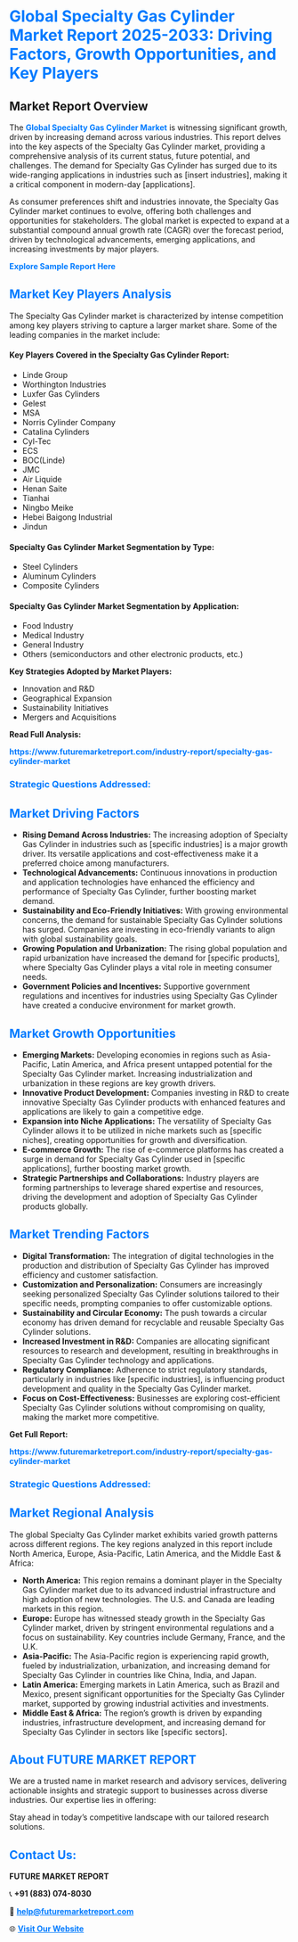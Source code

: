 <h1 style="color: #007BFF;">Global Specialty Gas Cylinder Market Report 2025-2033: Driving Factors, Growth Opportunities, and Key Players</h1>

<section id="overview">
<h2>Market Report Overview</h2>
<p>The <a href="https://www.futuremarketreport.com/industry-report/specialty-gas-cylinder-market" style="color: #007BFF; text-decoration: none;"><strong>Global Specialty Gas Cylinder Market</strong></a> is witnessing significant growth, driven by increasing demand across various industries. This report delves into the key aspects of the Specialty Gas Cylinder market, providing a comprehensive analysis of its current status, future potential, and challenges. The demand for Specialty Gas Cylinder has surged due to its wide-ranging applications in industries such as [insert industries], making it a critical component in modern-day [applications].</p>
<p>As consumer preferences shift and industries innovate, the Specialty Gas Cylinder market continues to evolve, offering both challenges and opportunities for stakeholders. The global market is expected to expand at a substantial compound annual growth rate (CAGR) over the forecast period, driven by technological advancements, emerging applications, and increasing investments by major players.</p>
</section>

<section id="overview">
<p><a href="https://www.futuremarketreport.com/request-sample/reportId=28837" style="color: #007BFF; text-decoration: none;"><strong>Explore Sample Report Here</strong></a></p>
</section>

<section id="key-players">
<h2 style="color: #007BFF;">Market Key Players Analysis</h2>
<p>The Specialty Gas Cylinder market is characterized by intense competition among key players striving to capture a larger market share. Some of the leading companies in the market include:</p>
<h4>Key Players Covered in the Specialty Gas Cylinder Report:</h4>
<ul><li>Linde Group</li><li>Worthington Industries</li><li>Luxfer Gas Cylinders</li><li>Gelest</li><li>MSA</li><li>Norris Cylinder Company</li><li>Catalina Cylinders</li><li>Cyl-Tec</li><li>ECS</li><li>BOC(Linde)</li><li>JMC</li><li>Air Liquide</li><li>Henan Saite</li><li>Tianhai</li><li>Ningbo Meike</li><li>Hebei Baigong Industrial</li><li>Jindun</li></ul>
<h4>Specialty Gas Cylinder Market Segmentation by Type:</h4>
<ul><li>Steel Cylinders</li><li>Aluminum Cylinders</li><li>Composite Cylinders</li></ul>

<h4>Specialty Gas Cylinder Market Segmentation by Application:</h4>
<ul><li>Food Industry</li><li>Medical Industry</li><li>General Industry</li><li>Others (semiconductors and other electronic products, etc.)</li></ul>
<p><strong>Key Strategies Adopted by Market Players:</strong></p>
<ul>
<li>Innovation and R&D</li>
<li>Geographical Expansion</li>
<li>Sustainability Initiatives</li>
<li>Mergers and Acquisitions</li>
</ul>
</section>

<section>
<p><strong>Read Full Analysis: </strong></p><a href="https://www.futuremarketreport.com/industry-report/specialty-gas-cylinder-market" style="color: #007BFF; text-decoration: none;"><strong>https://www.futuremarketreport.com/industry-report/specialty-gas-cylinder-market</strong></a>
<h3 style="color: #007BFF;">Strategic Questions Addressed:</h3>
</section>

<section id="driving-factors">
<h2 style="color: #007BFF;">Market Driving Factors</h2>
<ul>
<li><strong>Rising Demand Across Industries:</strong> The increasing adoption of Specialty Gas Cylinder in industries such as [specific industries] is a major growth driver. Its versatile applications and cost-effectiveness make it a preferred choice among manufacturers.</li>
<li><strong>Technological Advancements:</strong> Continuous innovations in production and application technologies have enhanced the efficiency and performance of Specialty Gas Cylinder, further boosting market demand.</li>
<li><strong>Sustainability and Eco-Friendly Initiatives:</strong> With growing environmental concerns, the demand for sustainable Specialty Gas Cylinder solutions has surged. Companies are investing in eco-friendly variants to align with global sustainability goals.</li>
<li><strong>Growing Population and Urbanization:</strong> The rising global population and rapid urbanization have increased the demand for [specific products], where Specialty Gas Cylinder plays a vital role in meeting consumer needs.</li>
<li><strong>Government Policies and Incentives:</strong> Supportive government regulations and incentives for industries using Specialty Gas Cylinder have created a conducive environment for market growth.</li>
</ul>
</section>

<section id="growth-opportunities">
<h2 style="color: #007BFF;">Market Growth Opportunities</h2>
<ul>
<li><strong>Emerging Markets:</strong> Developing economies in regions such as Asia-Pacific, Latin America, and Africa present untapped potential for the Specialty Gas Cylinder market. Increasing industrialization and urbanization in these regions are key growth drivers.</li>
<li><strong>Innovative Product Development:</strong> Companies investing in R&D to create innovative Specialty Gas Cylinder products with enhanced features and applications are likely to gain a competitive edge.</li>
<li><strong>Expansion into Niche Applications:</strong> The versatility of Specialty Gas Cylinder allows it to be utilized in niche markets such as [specific niches], creating opportunities for growth and diversification.</li>
<li><strong>E-commerce Growth:</strong> The rise of e-commerce platforms has created a surge in demand for Specialty Gas Cylinder used in [specific applications], further boosting market growth.</li>
<li><strong>Strategic Partnerships and Collaborations:</strong> Industry players are forming partnerships to leverage shared expertise and resources, driving the development and adoption of Specialty Gas Cylinder products globally.</li>
</ul>
</section>

<section id="trending-factors">
<h2 style="color: #007BFF;">Market Trending Factors</h2>
<ul>
<li><strong>Digital Transformation:</strong> The integration of digital technologies in the production and distribution of Specialty Gas Cylinder has improved efficiency and customer satisfaction.</li>
<li><strong>Customization and Personalization:</strong> Consumers are increasingly seeking personalized Specialty Gas Cylinder solutions tailored to their specific needs, prompting companies to offer customizable options.</li>
<li><strong>Sustainability and Circular Economy:</strong> The push towards a circular economy has driven demand for recyclable and reusable Specialty Gas Cylinder solutions.</li>
<li><strong>Increased Investment in R&D:</strong> Companies are allocating significant resources to research and development, resulting in breakthroughs in Specialty Gas Cylinder technology and applications.</li>
<li><strong>Regulatory Compliance:</strong> Adherence to strict regulatory standards, particularly in industries like [specific industries], is influencing product development and quality in the Specialty Gas Cylinder market.</li>
<li><strong>Focus on Cost-Effectiveness:</strong> Businesses are exploring cost-efficient Specialty Gas Cylinder solutions without compromising on quality, making the market more competitive.</li>
</ul>
</section>

<section>
<p><strong>Get Full Report: </strong></p><a href="https://www.futuremarketreport.com/industry-report/specialty-gas-cylinder-market" style="color: #007BFF; text-decoration: none;"><strong>https://www.futuremarketreport.com/industry-report/specialty-gas-cylinder-market</strong></a>
<h3 style="color: #007BFF;">Strategic Questions Addressed:</h3>
</section>


<section id="regional-analysis">
<h2 style="color: #007BFF;">Market Regional Analysis</h2>
<p>The global Specialty Gas Cylinder market exhibits varied growth patterns across different regions. The key regions analyzed in this report include North America, Europe, Asia-Pacific, Latin America, and the Middle East & Africa:</p>
<ul>
<li><strong>North America:</strong> This region remains a dominant player in the Specialty Gas Cylinder market due to its advanced industrial infrastructure and high adoption of new technologies. The U.S. and Canada are leading markets in this region.</li>
<li><strong>Europe:</strong> Europe has witnessed steady growth in the Specialty Gas Cylinder market, driven by stringent environmental regulations and a focus on sustainability. Key countries include Germany, France, and the U.K.</li>
<li><strong>Asia-Pacific:</strong> The Asia-Pacific region is experiencing rapid growth, fueled by industrialization, urbanization, and increasing demand for Specialty Gas Cylinder in countries like China, India, and Japan.</li>
<li><strong>Latin America:</strong> Emerging markets in Latin America, such as Brazil and Mexico, present significant opportunities for the Specialty Gas Cylinder market, supported by growing industrial activities and investments.</li>
<li><strong>Middle East & Africa:</strong> The region’s growth is driven by expanding industries, infrastructure development, and increasing demand for Specialty Gas Cylinder in sectors like [specific sectors].</li>
</ul>
</section>

<footer>
<h2 style="color: #007BFF;">About FUTURE MARKET REPORT</h2>
<p>We are a trusted name in market research and advisory services, delivering actionable insights and strategic support to businesses across diverse industries. Our expertise lies in offering:</p>

<p>Stay ahead in today’s competitive landscape with our tailored research solutions.</p>

<h2 style="color: #007BFF;">Contact Us:</h2>
<p><strong>FUTURE MARKET REPORT</strong></p>
<p>📞 <strong>+91 (883) 074-8030</strong></p>
<p>📧 <strong><a href="mailto:help@futuremarketreport.com" style="color: #007BFF;">help@futuremarketreport.com</a></strong></p>
<p>🌐 <strong><a href="https://www.futuremarketreport.com/" style="color: #007BFF;">Visit Our Website</a></strong></p>
</footer>
